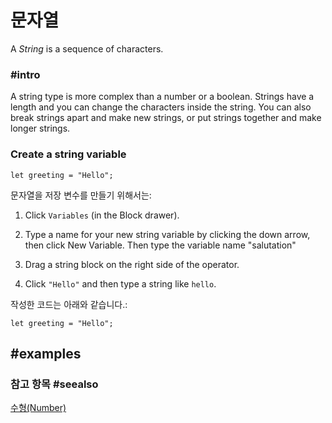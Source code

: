 # 문자열

A *String* is a sequence of characters.

### #intro

A string type is more complex than a number or a boolean. Strings have a length and you can change the characters inside the string. You can also break strings apart and make new strings, or put strings together and make longer strings.

### Create a string variable

```block
let greeting = "Hello";
```

문자열을 저장 변수를 만들기 위해서는:

1. Click `Variables` (in the Block drawer).

2. Type a name for your new string variable by clicking the down arrow, then click New Variable. Then type the variable name "salutation"

3. Drag a string block on the right side of the operator.

4. Click `"Hello"` and then type a string like `hello`.

작성한 코드는 아래와 같습니다.:

```block
let greeting = "Hello";
```

## #examples

### 참고 항목 #seealso

[수형(Number)](/types/number)